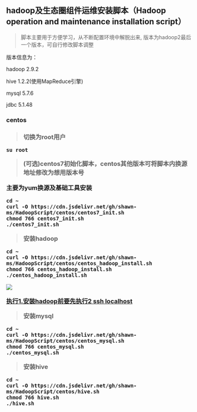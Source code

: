 <h2>hadoop及生态圈组件运维安装脚本（Hadoop operation and maintenance installation script）</h2>

>脚本主要用于方便学习，从不断配置环境中解脱出来,
版本为hadoop2最后一个版本，可自行修改脚本调整

版本信息为：

hadoop 2.9.2

hive 1.2.2(使用MapReduce引擎)

mysql 5.7.6

jdbc 5.1.48

<h3>centos<h3>
  
>切换为root用户
  
  ```shell
  su root
  ```

>(可选)centos7初始化脚本，centos其他版本可将脚本内换源地址修改为想用版本号

  主要为yum换源及基础工具安装
  
```shell
cd ~
curl -O https://cdn.jsdelivr.net/gh/shawn-ms/HadoopScript/centos/centos7_init.sh
chmod 766 centos7_init.sh
./centos7_init.sh
```
>安装hadoop

```shell
cd ~
curl -O https://cdn.jsdelivr.net/gh/shawn-ms/HadoopScript/centos/centos_hadoop_install.sh
chmod 766 centos_hadoop_install.sh
./centos_hadoop_install.sh
```
![](https://cdn.jsdelivr.net/gh/shawn-ms/HadoopScript/centos/hadoop.JPG)

<u>执行1.安装hadoop前要先执行2 ssh localhost</u>
>安装mysql

```shell
cd ~
curl -O https://cdn.jsdelivr.net/gh/shawn-ms/HadoopScript/centos/centos_mysql.sh
chmod 766 centos_mysql.sh
./centos_mysql.sh
```

>安装hive

```shell
cd ~
curl -O https://cdn.jsdelivr.net/gh/shawn-ms/HadoopScript/centos/hive.sh
chmod 766 hive.sh
./hive.sh
```
